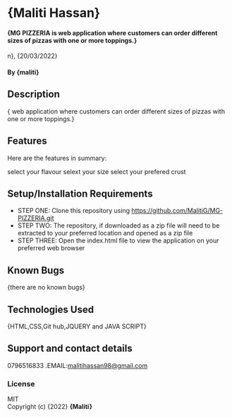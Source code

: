 # {Maliti Hassan}
#### {MG PIZZERIA is web application where customers can order different sizes of pizzas with one or more toppings.}

n}, {20/03/2022}
#### By **{maliti}**
## Description
{ web application where customers can order different sizes of pizzas with one or more toppings.}
## Features
Here are the features in summary:

select your flavour
selext your size
select your prefered crust

## Setup/Installation Requirements
* STEP ONE: Clone this repository using https://github.com/MalitiG/MG-PIZZERIA.git
* STEP TWO: The repository, if downloaded as a zip file will need to be extracted to your preferred location and opened as a zip file
* STEP THREE: Open the index.html file to view the application on your preferred web browser


## Known Bugs
{there are no known bugs}
## Technologies Used
{HTML,CSS,Git hub,JQUERY and JAVA SCRIPT}
## Support and contact details
0796516833 .EMAIL:malitihassan98@gmail.com
### License
MIT  
Copyright (c) {2022} **{Maliti}**